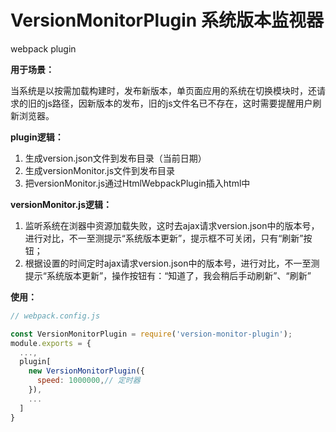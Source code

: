# VersionMonitorPlugin 系统版本监视器

webpack plugin

**用于场景：**

当系统是以按需加载构建时，发布新版本，单页面应用的系统在切换模块时，还请求的旧的js路径，因新版本的发布，旧的js文件名已不存在，这时需要提醒用户刷新浏览器。


**plugin逻辑：**
1. 生成version.json文件到发布目录（当前日期）
2. 生成versionMonitor.js文件到发布目录
3. 把versionMonitor.js通过HtmlWebpackPlugin插入html中

**versionMonitor.js逻辑：**
1. 监听系统在浏器中资源加载失败，这时去ajax请求version.json中的版本号，进行对比，不一至测提示“系统版本更新”，提示框不可关闭，只有“刷新”按钮；
2. 根据设置的时间定时ajax请求version.json中的版本号，进行对比，不一至测提示“系统版本更新”，操作按钮有：“知道了，我会稍后手动刷新”、“刷新”


**使用：**

``` js
// webpack.config.js

const VersionMonitorPlugin = require('version-monitor-plugin');
module.exports = {
  ...,
  plugin[
    new VersionMonitorPlugin({
      speed: 1000000,// 定时器
    }),
    ...
  ]
}

```
